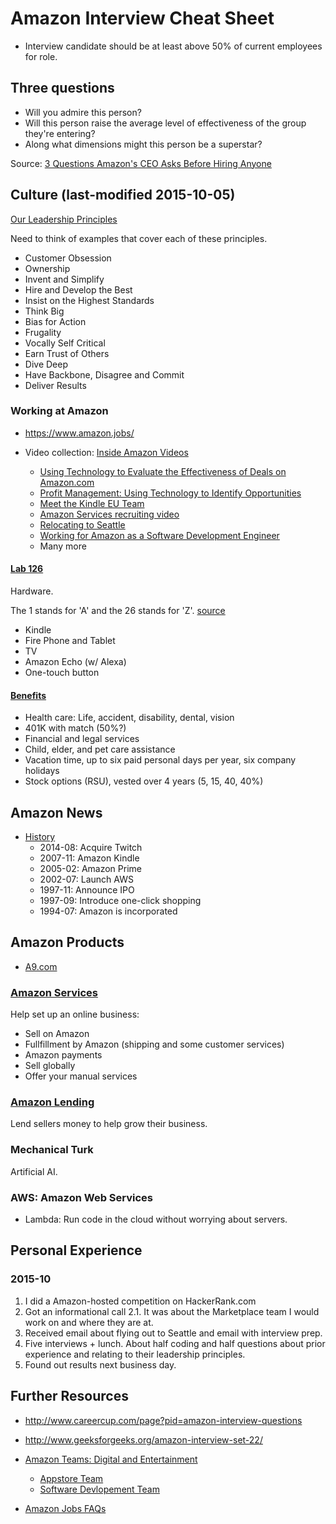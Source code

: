# Amazon Interview Cheat Sheet #

- Interview candidate should be at least above 50% of current employees for role.



## Three questions ##
- Will you admire this person?
- Will this person raise the average level of effectiveness of the group they're entering?
- Along what dimensions might this person be a superstar?

Source: [3 Questions Amazon's CEO Asks Before Hiring Anyone](https://www.themuse.com/advice/3-questions-amazons-ceo-asks-before-hiring-anyone)



## Culture (last-modified 2015-10-05) ##
[Our Leadership Principles](https://www.amazon.jobs/principles)

Need to think of examples that cover each of these principles.

- Customer Obsession
- Ownership
- Invent and Simplify
- Hire and Develop the Best
- Insist on the Highest Standards
- Think Big
- Bias for Action
- Frugality
- Vocally Self Critical
- Earn Trust of Others
- Dive Deep
- Have Backbone, Disagree and Commit
- Deliver Results

### Working at Amazon ###
- https://www.amazon.jobs/

- Video collection: [Inside Amazon Videos](https://www.youtube.com/channel/UCfMZivQCMFckB1b9O0NuG7Q)
  - [Using Technology to Evaluate the Effectiveness of Deals on Amazon.com](https://www.youtube.com/watch?v=BO7e_c-eTAE)
  - [Profit Management: Using Technology to Identify Opportunities](https://www.youtube.com/watch?v=C1DX21oqMn4)
  - [Meet the Kindle EU Team](https://www.youtube.com/watch?v=dpMDXe1H0Ak)
  - [Amazon Services recruiting video](https://www.youtube.com/watch?v=KRdn71yG9Lk)
  - [Relocating to Seattle](https://www.youtube.com/watch?v=RAz7KFLz3PE)
  - [Working for Amazon as a Software Development Engineer](https://www.youtube.com/watch?v=XDEVP7Z_ZhY)
  - Many more


#### [Lab 126](http://lab126.com/) ###
Hardware.

The 1 stands for 'A' and the 26 stands for 'Z'. [source](http://lab126.com/welcome.htm)

- Kindle
- Fire Phone and Tablet
- TV
- Amazon Echo (w/ Alexa)
- One-touch button

#### [Benefits](https://www.amazon.jobs/benefits/us-benefits-and-stock) ####

- Health care: Life, accident, disability, dental, vision
- 401K with match (50%?)
- Financial and legal services
- Child, elder, and pet care assistance
- Vacation time, up to six paid personal days per year, six company holidays
- Stock options (RSU), vested over 4 years (5, 15, 40, 40%)



## Amazon News ##
- [History](https://www.amazon.jobs/history)
  - 2014-08: Acquire Twitch
  - 2007-11: Amazon Kindle
  - 2005-02: Amazon Prime
  - 2002-07: Launch AWS
  - 1997-11: Announce IPO
  - 1997-09: Introduce one-click shopping
  - 1994-07: Amazon is incorporated



## Amazon Products ##

- [A9.com](http://a9.com/)

### [Amazon Services](http://services.amazon.com/) ###
Help set up an online business:

- Sell on Amazon
- Fullfillment by Amazon (shipping and some customer services)
- Amazon payments
- Sell globally
- Offer your manual services

### [Amazon Lending](https://www.youtube.com/watch?v=2kyeV2fxqdQ) ###
Lend sellers money to help grow their business.

### Mechanical Turk ###
Artificial AI.

### AWS: Amazon Web Services ###
- Lambda: Run code in the cloud without worrying about servers.



## Personal Experience ##

### 2015-10 ###
1. I did a Amazon-hosted competition on HackerRank.com
2. Got an informational call
2.1. It was about the Marketplace team I would work on and where they are at.
3. Received email about flying out to Seattle and email with interview prep.
4. Five interviews + lunch. About half coding and half questions about prior experience and relating to their leadership principles.
5. Found out results next business day.



## Further Resources ##
- http://www.careercup.com/page?pid=amazon-interview-questions
- http://www.geeksforgeeks.org/amazon-interview-set-22/

- [Amazon Teams: Digital and Entertainment](https://www.amazon.jobs/team-category/digital-entertainment)
  - [Appstore Team](https://www.amazon.jobs/team/appstore)
  - [Software Devlopement Team](https://www.amazon.jobs/jobs-category/software-development)

- [Amazon Jobs FAQs](https://www.amazon.jobs/faqs)
